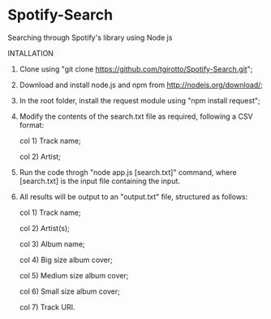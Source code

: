 # Spotify-Search
Searching through Spotify's library using Node js


INTALLATION

1) Clone using "git clone https://github.com/tgirotto/Spotify-Search.git";

2) Download and install node.js and npm from http://nodejs.org/download/;

3) In the root folder, install the request module using "npm install request";

4) Modify the contents of the search.txt file as required, following a CSV format:

	col 1) Track name;

	col 2) Artist;

5) Run the code throgh "node app.js [search.txt]" command, where [search.txt] is the input file containing the input.

6) All results will be output to an "output.txt" file, structured as follows:

	col 1) Track name;

	col 2) Artist(s);

	col 3) Album name;

	col 4) Big size album cover;

	col 5) Medium size album cover;

	col 6) Small size album cover;

	col 7) Track URI.